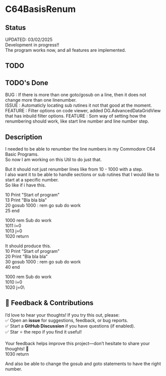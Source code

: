 # C64BasisRenum

## Status
UPDATED: 03/02/2025\
Development in progress!!\
The program works now, and all features are implemented.

## TODO

## TODO's Done
BUG     : If there is more than one goto/gosub on a line, then it does not change more than one linenumber.\
ISSUE   : Automaticly locating sub rutines it not that good at the moment.\
FEATURE : Filter options on code viewer, added DG.AdvancedDataGridView that has inbuild filter options.
FEATURE : Som way of setting how the renumbering should work, like start line number and line number step.

## Description
I needed to be able to renumber the line numbers in my Commodore C64 Basic Programs.\
So now I am working on this Util to do just that.

But it should not just renumber lines like from 10 - 1000 with a step.\
I also want it to be able to handle sections or sub rutines that I would like to start at a specific number.\
So like if i have this.

10 Print "Start of program"\
13 Print "Bla bla bla"\
20 gosub 1000 : rem go sub do work\
25 end

1000 rem Sub do work\
1011 i=0\
1013 j=0\
1020 return

It should produce this.\
10 Print "Start of program"\
20 Print "Bla bla bla"\
30 gosub 1000 : rem go sub do work\
40 end

1000 rem Sub do work\
1010 i=0\
1020 j=0\

## 💬 Feedback & Contributions  
I’d love to hear your thoughts! If you try this out, please:  
✅ Open an **issue** for suggestions, feedback, or bug reports.  
✅ Start a **GitHub Discussion** if you have questions (if enabled).  
✅ Star ⭐ the repo if you find it useful!  

Your feedback helps improve this project—don’t hesitate to share your thoughts! 🚀  
1030 return

And also be able to change the gosub and goto statements to have the right number.

